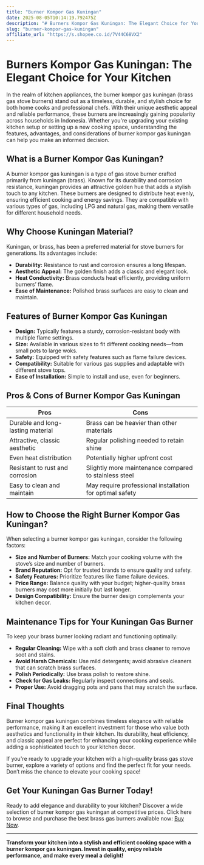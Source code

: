 ```yaml
---
title: "Burner Kompor Gas Kuningan"
date: 2025-08-05T10:14:19.792475Z
description: "# Burners Kompor Gas Kuningan: The Elegant Choice for Your Kitchen..."
slug: "burner-kompor-gas-kuningan"
affiliate_url: "https://s.shopee.co.id/7V44C68VX2"
---
```

# Burners Kompor Gas Kuningan: The Elegant Choice for Your Kitchen

In the realm of kitchen appliances, the burner kompor gas kuningan (brass gas stove burners) stand out as a timeless, durable, and stylish choice for both home cooks and professional chefs. With their unique aesthetic appeal and reliable performance, these burners are increasingly gaining popularity across households in Indonesia. Whether you're upgrading your existing kitchen setup or setting up a new cooking space, understanding the features, advantages, and considerations of burner kompor gas kuningan can help you make an informed decision.

## What is a Burner Kompor Gas Kuningan?

A burner kompor gas kuningan is a type of gas stove burner crafted primarily from kuningan (brass). Known for its durability and corrosion resistance, kuningan provides an attractive golden hue that adds a stylish touch to any kitchen. These burners are designed to distribute heat evenly, ensuring efficient cooking and energy savings. They are compatible with various types of gas, including LPG and natural gas, making them versatile for different household needs.

## Why Choose Kuningan Material?

Kuningan, or brass, has been a preferred material for stove burners for generations. Its advantages include:

- **Durability:** Resistance to rust and corrosion ensures a long lifespan.
- **Aesthetic Appeal:** The golden finish adds a classic and elegant look.
- **Heat Conductivity:** Brass conducts heat efficiently, providing uniform burners’ flame.
- **Ease of Maintenance:** Polished brass surfaces are easy to clean and maintain.

## Features of Burner Kompor Gas Kuningan

- **Design:** Typically features a sturdy, corrosion-resistant body with multiple flame settings.
- **Size:** Available in various sizes to fit different cooking needs—from small pots to large woks.
- **Safety:** Equipped with safety features such as flame failure devices.
- **Compatibility:** Suitable for various gas supplies and adaptable with different stove tops.
- **Ease of Installation:** Simple to install and use, even for beginners.

## Pros & Cons of Burner Kompor Gas Kuningan

| Pros                                              | Cons                                            |
|---------------------------------------------------|------------------------------------------------|
| Durable and long-lasting material               | Brass can be heavier than other materials     |
| Attractive, classic aesthetic                   | Regular polishing needed to retain shine     |
| Even heat distribution                          | Potentially higher upfront cost              |
| Resistant to rust and corrosion                 | Slightly more maintenance compared to stainless steel |
| Easy to clean and maintain                      | May require professional installation for optimal safety |

## How to Choose the Right Burner Kompor Gas Kuningan?

When selecting a burner kompor gas kuningan, consider the following factors:

- **Size and Number of Burners:** Match your cooking volume with the stove’s size and number of burners.
- **Brand Reputation:** Opt for trusted brands to ensure quality and safety.
- **Safety Features:** Prioritize features like flame failure devices.
- **Price Range:** Balance quality with your budget; higher-quality brass burners may cost more initially but last longer.
- **Design Compatibility:** Ensure the burner design complements your kitchen decor.

## Maintenance Tips for Your Kuningan Gas Burner

To keep your brass burner looking radiant and functioning optimally:

- **Regular Cleaning:** Wipe with a soft cloth and brass cleaner to remove soot and stains.
- **Avoid Harsh Chemicals:** Use mild detergents; avoid abrasive cleaners that can scratch brass surfaces.
- **Polish Periodically:** Use brass polish to restore shine.
- **Check for Gas Leaks:** Regularly inspect connections and seals.
- **Proper Use:** Avoid dragging pots and pans that may scratch the surface.

## Final Thoughts

Burner kompor gas kuningan combines timeless elegance with reliable performance, making it an excellent investment for those who value both aesthetics and functionality in their kitchen. Its durability, heat efficiency, and classic appeal are perfect for enhancing your cooking experience while adding a sophisticated touch to your kitchen decor.

If you're ready to upgrade your kitchen with a high-quality brass gas stove burner, explore a variety of options and find the perfect fit for your needs. Don’t miss the chance to elevate your cooking space!

## Get Your Kuningan Gas Burner Today!

Ready to add elegance and durability to your kitchen? Discover a wide selection of burner kompor gas kuningan at competitive prices. Click here to browse and purchase the best brass gas burners available now: [Buy Now](https://s.shopee.co.id/7V44C68VX2).

---

**Transform your kitchen into a stylish and efficient cooking space with a burner kompor gas kuningan. Invest in quality, enjoy reliable performance, and make every meal a delight!**
